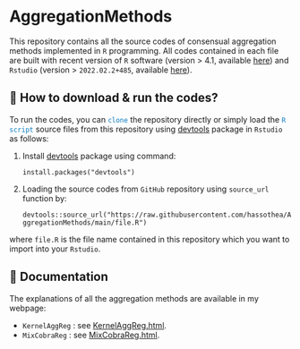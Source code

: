 # AggregationMethods

This repository contains all the source codes of consensual aggregation methods implemented in `R` programming. All codes contained in each file are built with recent version of `R` software (version $>$ 4.1, available [here](https://cran.r-project.org/bin/windows/base/)) and `Rstudio` (version > `2022.02.2+485`, available [here](https://www.rstudio.com/products/rstudio/download/#download)).

## &#128270; How to download & run the codes?

To run the codes, you can <span style="color: #097BC1">`clone`</span> the repository directly or simply load the <span style="color: #097BC1">`R script`</span> source files from this repository using [devtools](https://cran.r-project.org/web/packages/devtools/index.html) package in `Rstudio` as follows:

1. Install [devtools](https://cran.r-project.org/web/packages/devtools/index.html) package using command: 

    `install.packages("devtools")`

2. Loading the source codes from `GitHub` repository using `source_url` function by: 

    `devtools::source_url("https://raw.githubusercontent.com/hassothea/AggregationMethods/main/file.R")`

where `file.R` is the file name contained in this repository which you want to import into your `Rstudio`.

## &#128214; Documentation

The explanations of all the aggregation methods are available in my webpage:

- `KernelAggReg` : see [KernelAggReg.html](https://hassothea.github.io/files/KernelAggReg/KernelAggReg.html).
- `MixCobraReg` : see [MixCobraReg.html](https://hassothea.github.io/files/KernelAggReg/MixCobraReg.html).
